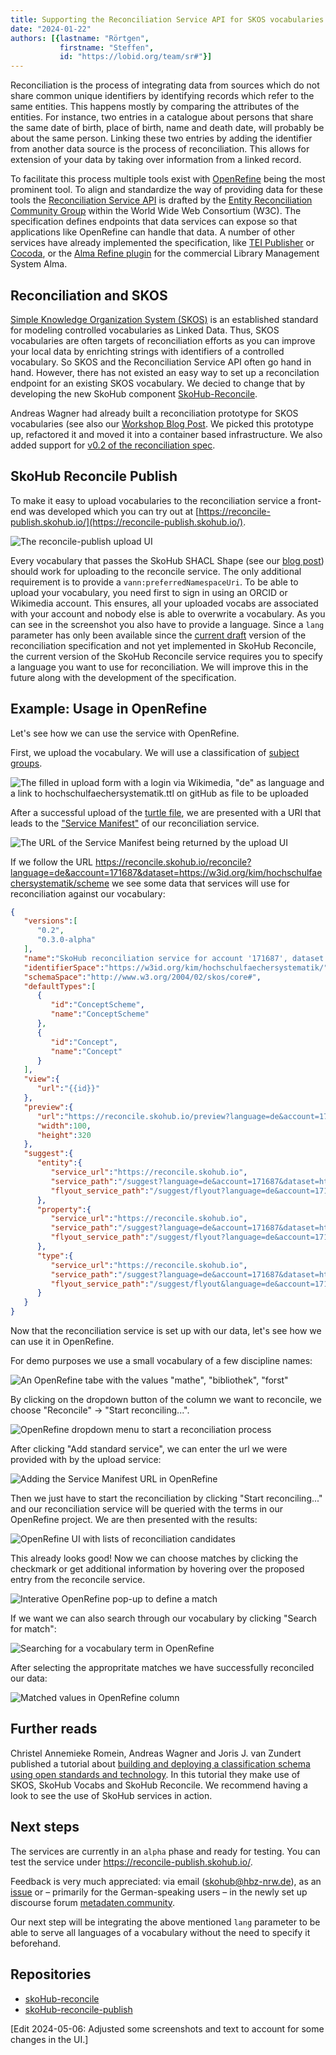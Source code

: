 ```yaml
---
title: Supporting the Reconciliation Service API for SKOS vocabularies
date: "2024-01-22"
authors: [{lastname: "Rörtgen",
           firstname: "Steffen",
           id: "https://lobid.org/team/sr#"}]
---
```


Reconciliation is the process of integrating data from sources which do not share common unique identifiers by identifying records which refer to the same entities.
This happens mostly by comparing the attributes of the entities.
For instance, two entries in a catalogue about persons that share the same date of birth, place of birth, name and death date, will probably be about the same person.
Linking these two entries by adding the identifier from another data source is the process of reconciliation. This allows for extension of your data by taking over information from a linked record.

To facilitate this process multiple tools exist with [OpenRefine](https://openrefine.org/) being the most prominent tool.
To align and standardize the way of providing data for these tools the [Reconciliation Service API](https://reconciliation-api.github.io/specs/draft/) is drafted by the [Entity Reconciliation Community Group](https://www.w3.org/community/reconciliation/) within the World Wide Web Consortium (W3C).
The specification defines endpoints that data services can expose so that applications like OpenRefine can handle that data.
A number of other services have already implemented the specification, like [TEI Publisher](https://teipublisher.com/) or [Cocoda](https://coli-conc.gbv.de/cocoda/), or the [Alma Refine plugin](https://developers.exlibrisgroup.com/appcenter/alma-refine/) for the commercial Library Management System Alma.

## Reconciliation and SKOS

[Simple Knowledge Organization System (SKOS)](https://www.w3.org/TR/skos-reference/) is an established standard for modeling controlled vocabularies as Linked Data. Thus, SKOS vocabularies are often targets of reconciliation efforts as you can improve your local data by enrichting strings with identifiers of a controlled vocabulary. So SKOS and the Reconciliation Service API often go hand in hand. However, there has not existed an easy way to set up a reconcilation endpoint for an existing SKOS vocabulary. We decied to change that by developing the new SkoHub component [SkoHub-Reconcile](https://github.com/skohub-io/skohub-reconcile).

Andreas Wagner had already built a reconciliation prototype for SKOS vocabularies (see also our [Workshop Blog Post](https://blog.skohub.io/2022-12-19-workshop-summary/).
We picked this prototype up, refactored it and moved it into a container based infrastructure.
We also added support for [v0.2 of the reconciliation spec](https://www.w3.org/community/reports/reconciliation/CG-FINAL-specs-0.2-20230410/).

## SkoHub Reconcile Publish

To make it easy to upload vocabularies to the reconciliation service a front-end was developed which you can try out at [https://reconcile-publish.skohub.io/](https://reconcile-publish.skohub.io/).

![The reconcile-publish upload UI](./reconcile-publish.png)

Every vocabulary that passes the SkoHub SHACL Shape (see our [blog post](https://blog.skohub.io/2023-11-22-shacl-shape/)) should work for uploading to the reconcile service.
The only additional requirement is to provide a `vann:preferredNamespaceUri`.
To be able to upload your vocabulary, you need first to sign in using an ORCID or Wikimedia account. This ensures, all your uploaded vocabs are associated with your account and nobody else is able to overwrite a vocabulary.
As you can see in the screenshot you also have to provide a language. Since a `lang` parameter has only been available since the [current draft](https://reconciliation-api.github.io/specs/draft/#service-manifest) version of the reconciliation specification and not yet implemented in SkoHub Reconcile, the current version of the SkoHub Reconcile service requires you to specify a language you want to use for reconciliation. We will improve this in the future along with the development of the specification.

## Example: Usage in OpenRefine

Let's see how we can use the service with OpenRefine.

First, we upload the vocabulary.
We will use a classification of [subject groups](https://w3id.org/kim/hochschulfaechersystematik/scheme).

![The filled in upload form with a login via Wikimedia, "de" as language  and a link to hochschulfaechersystematik.ttl on gitHub as file to be uploaded](./upload.png)

After a successful upload of the [turtle file](https://raw.githubusercontent.com/dini-ag-kim/hochschulfaechersystematik/master/hochschulfaechersystematik.ttl), we are presented with a URI that leads to the ["Service Manifest"](https://reconciliation-api.github.io/specs/draft/#service-manifest) of our reconciliation service.

![The URL of the Service Manifest being returned by the upload UI](./upload-success.png)

If we follow the URL <https://reconcile.skohub.io/reconcile?language=de&account=171687&dataset=https://w3id.org/kim/hochschulfaechersystematik/scheme> we see some data that services will use for reconciliation against our vocabulary:

```json
{
   "versions":[
      "0.2",
      "0.3.0-alpha"
   ],
   "name":"SkoHub reconciliation service for account '171687', dataset 'https://w3id.org/kim/hochschulfaechersystematik/scheme'",
   "identifierSpace":"https://w3id.org/kim/hochschulfaechersystematik/",
   "schemaSpace":"http://www.w3.org/2004/02/skos/core#",
   "defaultTypes":[
      {
         "id":"ConceptScheme",
         "name":"ConceptScheme"
      },
      {
         "id":"Concept",
         "name":"Concept"
      }
   ],
   "view":{
      "url":"{{id}}"
   },
   "preview":{
      "url":"https://reconcile.skohub.io/preview?language=de&account=171687&dataset=https://w3id.org/kim/hochschulfaechersystematik/scheme&id={{id}}",
      "width":100,
      "height":320
   },
   "suggest":{
      "entity":{
         "service_url":"https://reconcile.skohub.io",
         "service_path":"/suggest?language=de&account=171687&dataset=https://w3id.org/kim/hochschulfaechersystematik/scheme&service=entity",
         "flyout_service_path":"/suggest/flyout?language=de&account=171687&dataset=https://w3id.org/kim/hochschulfaechersystematik/scheme&id=${id}"
      },
      "property":{
         "service_url":"https://reconcile.skohub.io",
         "service_path":"/suggest?language=de&account=171687&dataset=https://w3id.org/kim/hochschulfaechersystematik/scheme&service=property",
         "flyout_service_path":"/suggest/flyout?language=de&account=171687&dataset=https://w3id.org/kim/hochschulfaechersystematik/scheme&id=${id}"
      },
      "type":{
         "service_url":"https://reconcile.skohub.io",
         "service_path":"/suggest?language=de&account=171687&dataset=https://w3id.org/kim/hochschulfaechersystematik/scheme&service=property",
         "flyout_service_path":"/suggest/flyout&language=de&account=171687&dataset=https://w3id.org/kim/hochschulfaechersystematik/scheme&id=${id}"
      }
   }
}
```

Now that the reconciliation service is set up with our data, let's see how we can use it in OpenRefine.

For demo purposes we use a small vocabulary of a few discipline names:

![An OpenRefine tabe with the values "mathe", "bibliothek", "forst"](./or1.png)

By clicking on the dropdown button of the column we want to reconcile, we choose "Reconcile" -> "Start reconciling...".

![OpenRefine dropdown menu to start a reconciliation process](./or2.png)

After clicking "Add standard service", we can enter the url we were provided with by the upload service:

![Adding the Service Manifest URL in OpenRefine](./or03.png)

Then we just have to start the reconciliation by clicking "Start reconciling..." and our reconciliation service will be queried with the terms in our OpenRefine project.
We are then presented with the results:

![OpenRefine UI with lists of reconciliation candidates](./or4.png)

This already looks good!
Now we can choose matches by clicking the checkmark or get additional information by hovering over the proposed entry from the reconcile service.

![Interative OpenRefine pop-up to define a match](./or5.png)

If we want we can also search through our vocabulary by clicking "Search for match":

![Searching for a vocabulary term in OpenRefine](./or6.png)

After selecting the appropritate matches we have successfully reconciled our data:

![Matched values in OpenRefine column](./or7.png)


## Further reads

Christel Annemieke Romein, Andreas Wagner and Joris J. van Zundert published a tutorial about [building and deploying a classification schema using open standards and technology](https://doi.org/10.21825/dlh.85751).
In this tutorial they make use of SKOS, SkoHub Vocabs and SkoHub Reconcile.
We recommend having a look to see the use of SkoHub services in action.

## Next steps

The services are currently in an `alpha` phase and ready for testing.
You can test the service under <https://reconcile-publish.skohub.io/>.

Feedback is very much appreciated: via email (skohub@hbz-nrw.de), as an [issue](https://github.com/skohub-io/skohub-reconcile/issues) or – primarily for the German-speaking users – in the newly set up discourse forum [metadaten.community](https://metadaten.community).

Our next step will be integrating the above mentioned `lang` parameter to be able to serve all languages of a vocabulary without the need to specify it beforehand.

## Repositories

- [skoHub-reconcile](https://github.com/skohub-io/skohub-reconcile/)
- [skoHub-reconcile-publish](https://github.com/skohub-io/skohub-reconcile-publish/)

\[Edit 2024-05-06: Adjusted some screenshots and text to account for some changes in the UI.\]
